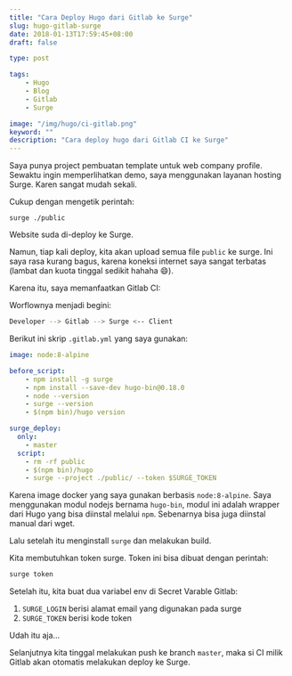 ```yaml
---
title: "Cara Deploy Hugo dari Gitlab ke Surge"
slug: hugo-gitlab-surge
date: 2018-01-13T17:59:45+08:00
draft: false

type: post

tags:
    - Hugo
    - Blog
    - Gitlab
    - Surge

image: "/img/hugo/ci-gitlab.png"
keyword: ""
description: "Cara deploy hugo dari Gitlab CI ke Surge"
---
```


Saya punya project pembuatan template untuk web company profile.
Sewaktu ingin memperlihatkan demo, saya menggunakan layanan hosting Surge.
Karen sangat mudah sekali.

Cukup dengan mengetik perintah:

```
surge ./public
```

Website suda di-deploy ke Surge.

Namun, tiap kali deploy, kita akan upload semua file `public` ke surge.
Ini saya rasa kurang bagus, karena koneksi internet saya sangat terbatas
(lambat dan kuota tinggal sedikit hahaha 😄).

Karena itu, saya memanfaatkan Gitlab CI:

Worflownya menjadi begini:

```bash
Developer --> Gitlab --> Surge <-- Client
```

Berikut ini skrip `.gitlab.yml` yang saya gunakan:

```yaml
image: node:8-alpine

before_script:
    - npm install -g surge
    - npm install --save-dev hugo-bin@0.18.0
    - node --version
    - surge --version
    - $(npm bin)/hugo version

surge_deploy:
  only:
    - master
  script:
    - rm -rf public
    - $(npm bin)/hugo
    - surge --project ./public/ --token $SURGE_TOKEN
```

Karena image docker yang saya gunakan berbasis `node:8-alpine`.
Saya menggunakan modul nodejs bernama `hugo-bin`, modul ini adalah wrapper dari Hugo
yang bisa diinstal melalui `npm`. Sebenarnya bisa juga diinstal manual dari wget.

Lalu setelah itu menginstall `surge` dan melakukan build.

Kita membutuhkan token surge. Token ini bisa dibuat dengan perintah:

```bash
surge token
```

Setelah itu, kita buat dua variabel env di Secret Varable Gitlab:

1. `SURGE_LOGIN` berisi alamat email yang digunakan pada surge 
2. `SURGE_TOKEN` berisi kode token

Udah itu aja...

Selanjutnya kita tinggal melakukan push ke branch `master`, maka
si CI milik Gitlab akan otomatis melakukan deploy ke Surge.